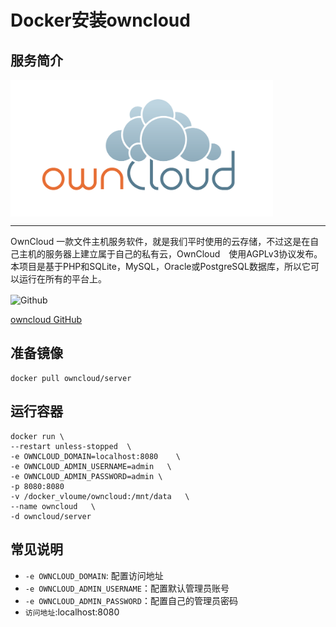 # Docker安装owncloud #
## 服务简介 ##

<img src="./../images/owncloud.png" width = "420" alt="Github" align=center />

* * *

OwnCloud 一款文件主机服务软件，就是我们平时使用的云存储，不过这是在自己主机的服务器上建立属于自己的私有云，OwnCloud　使用AGPLv3协议发布。本项目是基于PHP和SQLite，MySQL，Oracle或PostgreSQL数据库，所以它可以运行在所有的平台上。

 <img src="https://github.com/favicon.ico" width = "20" alt="Github" align=center />

[owncloud GitHub](https://github.com/docker-library/owncloud)
## 准备镜像 ##

    docker pull owncloud/server

## 运行容器 ##
    docker run \
    --restart unless-stopped  \
    -e OWNCLOUD_DOMAIN=localhost:8080    \
    -e OWNCLOUD_ADMIN_USERNAME=admin   \
    -e OWNCLOUD_ADMIN_PASSWORD=admin \
    -p 8080:8080  
    -v /docker_vloume/owncloud:/mnt/data   \
    --name owncloud   \
    -d owncloud/server
## 常见说明 ##
- `-e OWNCLOUD_DOMAIN`: 配置访问地址
- `-e OWNCLOUD_ADMIN_USERNAME`：配置默认管理员账号
- `-e OWNCLOUD_ADMIN_PASSWORD`：配置自己的管理员密码
- `访问地址`:localhost:8080
